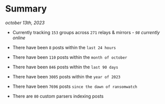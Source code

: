 
# Summary
_october 13th, 2023_

- Currently tracking `153` groups across `271` relays & mirrors - _`98` currently online_

- There have been `8` posts within the `last 24 hours`

- There have been `110` posts within the `month of october`

- There have been `846` posts within the `last 90 days`

- There have been `3005` posts within the `year of 2023`

- There have been `7696` posts `since the dawn of ransomwatch`

- There are `80` custom parsers indexing posts

